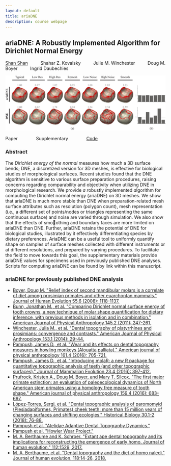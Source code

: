 ```yaml
---
layout: default
title: ariaDNE 
description: course webpage
--- 
```

## ariaDNE: A Robustly Implemented Algorithm for Dirichlet Normal Energy

[Shan Shan](https://sshanshans.github.io) &emsp; &emsp; Shahar Z. Kovalsky &emsp; &emsp; Julie M. Winchester &emsp; &emsp; Doug M. Boyer &emsp; &emsp; Ingrid Daubechies

![teaser](./ariadne/teaser.jpg?raw=true)

Paper &emsp; &emsp; &emsp;  Supplementary &emsp; &emsp; &emsp; [Code](https://github.com/sshanshans/ariaDNE)

### Abstract
The *Dirichlet energy of the normal* measures how much a 3D surface bends; DNE, a discretized version for 3D meshes, is effective for biological studies of morphological surfaces. Recent studies found that the DNE algorithm is sensitive to various surface preparation procedures, raising concerns regarding comparability and objectivity when utilizing DNE in morphological research. We provide *a* *r*obustly *i*mplemented *a*lgorithm for computing the Dirichlet normal energy (ariaDNE) on 3D meshes. We show that ariaDNE is much more stable than DNE when preparation-related mesh surface attributes such as resolution (polygon count), mesh representation (i.e., a different set of points/nodes or triangles representing the same continuous surface) and noise are varied through simulation. We also show that the effects of smoothing and boundary faces are more limited on ariaDNE than DNE. Further, ariaDNE retains the potential of DNE for biological studies, illustrated by it effectively differentiating species by dietary preferences. AriaDNE can be a useful tool to uniformly quantify shape on samples of surface meshes collected with different instruments or at different resolutions, and prepared by varying procedures. To facilitate the field to move towards this goal, the supplementary materials provide ariaDNE values for specimens used in previously published DNE analyses. Scripts for computing ariaDNE can be found by link within this manuscript.

### ariaDNE for previously published DNE analysis
* [Boyer, Doug M. "Relief index of second mandibular molars is a correlate of diet among prosimian primates and other euarchontan mammals." Journal of Human Evolution 55.6 (2008): 1118-1137.](./ariadne/mesh73.csv)
* [Bunn, Jonathan M., et al. "Comparing Dirichlet normal surface energy of tooth crowns, a new technique of molar shape quantification for dietary inference, with previous methods in isolation and in combination." American Journal of Physical Anthropology 145.2 (2011): 247-261.](./ariadne/mesh88.csv)
* [Winchester, Julia M., et al. "Dental topography of platyrrhines and prosimians: convergence and contrasts." American Journal of Physical Anthropology 153.1 (2014): 29-44.](./ariadne/mesh89.csv)
* [Pampush, James D., et al. "Wear and its effects on dental topography measures in howling monkeys (Alouatta palliata)." American journal of physical anthropology 161.4 (2016): 705-721.](./ariadne/meshP.csv)
* [Pampush, James D., et al. "Introducing molaR: a new R package for quantitative topographic analysis of teeth (and other topographic surfaces)." Journal of Mammalian Evolution 23.4 (2016): 397-412.](./ariadne/mesh192.csv)
* [Prufrock, Kristen A., Doug M. Boyer, and Mary T. Silcox. "The first major primate extinction: an evaluation of paleoecological dynamics of North American stem primates using a homology free measure of tooth shape." American journal of physical anthropology 159.4 (2016): 683-697.](./ariadne/mesh194.csv)
* [López-Torres, Sergi, et al. "Dental topographic analysis of paromomyid (Plesiadapiformes, Primates) cheek teeth: more than 15 million years of changing surfaces and shifting ecologies." Historical Biology 30.1-2 (2018): 76-88.](./ariadne/mesh345.csv)
* [Pampush et al. "Atelidae Adaptive Dental Topography Dynamics."](./ariadne/mesh509.csv)
* [Pampush et al. "Howler Wear Project."](./ariadne/mesh203.csv) 
* [M. A. Berthaume and K. Schroer. "Extant ape dental topography and its implications for reconstructing the emergence of early homo. Journal of human evolution." 112:1529, 2017.](./ariadne/berthaume2017.csv)
* [M. A. Berthaume, et al. "Dental topography and the diet of homo naledi." Journal of human evolution, 118:14-26, 2018.](./ariadne/berthaume2018.csv)





<br/>
<br/>
<br/>
